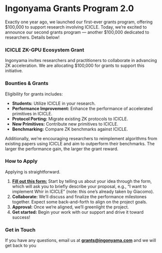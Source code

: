 # Ingonyama Grants Program 2.0

Exactly one year ago, we launched our first-ever grants program, offering \$100,000 to support research involving ICICLE. Today, we’re excited to announce our second grants program — another \$100,000 dedicated to researchers. Details below!

### ICICLE ZK-GPU Ecosystem Grant

Ingonyama invites researchers and practitioners to collaborate in advancing ZK acceleration. We are allocating \$100,000 for grants to support this initiative.

### Bounties & Grants
Eligibility for grants includes:

- **Students:** Utilize ICICLE in your research.
- **Performance Improvement:** Enhance the performance of accelerated primitives in ICICLE.
- **Protocol Porting:** Migrate existing ZK protocols to ICICLE.
- **New Primitives:** Contribute new primitives to ICICLE.
- **Benchmarking:** Compare ZK benchmarks against ICICLE.

Additionally, we’re encouraging researchers to reimplement algorithms from existing papers using ICICLE and aim to outperform their benchmarks. The larger the performance gain, the larger the grant reward.

### How to Apply

Applying is straightforward.

1. [**Fill out this form:**](https://forms.monday.com/forms/d0ed9699146d61e3b5a649b56ba2c663?r=use1) Start by telling us about your idea through the form, which will ask you to briefly describe your proposal, e.g., “I want to implement Whir in ICICLE” (note: this one’s already taken by Giacomo).
2. **Collaborate:** We’ll discuss and finalize the performance milestones together. Expect some back-and-forth to align on the project goals.
3. **Approval:** Once we’re aligned, we’ll greenlight the project.
4. **Get started:** Begin your work with our support and drive it toward success!

### Get in Touch

If you have any questions, email us at **grants@ingonyama.com** and we will get back to you

